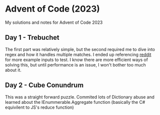 # Advent of Code (2023)
My solutions and notes for Advent of Code 2023

## Day 1 - Trebuchet
The first part was relatively simple, but the second required me to dive into regex and how it handles multiple matches. I ended up referencing [reddit](https://www.reddit.com/r/adventofcode/comments/1884fpl/2023_day_1for_those_who_stuck_on_part_2/) for more example inputs to test. I know there are more efficient ways of solving this, but until performance is an issue, I won't bother too much about it.

## Day 2 - Cube Conundrum
This was a straight forward puzzle. Commited lots of Dictionary abuse and learned about the IEnummerable.Aggregate function (basically the C# equivilent to JS's reduce function)